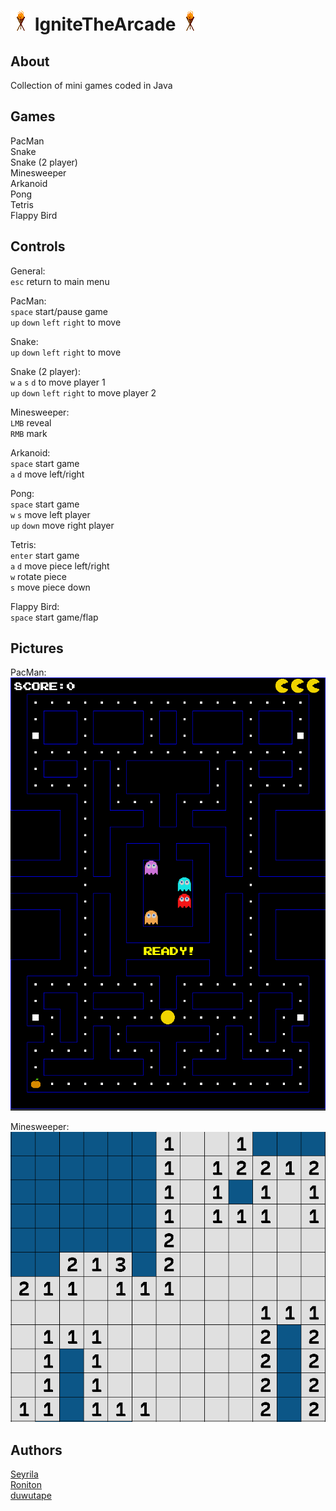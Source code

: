 # ![](https://github.com/Roniton-HS/IgniteTheArcade/blob/main/res/icon.png) IgniteTheArcade ![](https://github.com/Roniton-HS/IgniteTheArcade/blob/main/res/icon.png)

## About
Collection of mini games coded in Java

## Games
PacMan  
Snake  
Snake (2 player)  
Minesweeper  
Arkanoid  
Pong  
Tetris  
Flappy Bird  
  
## Controls
General:  
`esc` return to main menu    
  
PacMan:  
`space` start/pause game  
`up` `down` `left` `right` to move  
  
Snake:  
`up` `down` `left` `right` to move  

Snake (2 player):  
`w` `a` `s` `d` to move player 1  
`up` `down` `left` `right` to move player 2  
  
Minesweeper:  
`LMB` reveal  
`RMB` mark

Arkanoid:  
`space` start game  
`a` `d` move left/right  

Pong:  
`space` start game  
`w` `s` move left player  
`up` `down` move right player  

Tetris:  
`enter` start game  
`a` `d` move piece left/right  
`w` rotate piece  
`s` move piece down  

Flappy Bird:  
`space` start game/flap  

## Pictures
PacMan:  
![](https://github.com/Roniton-HS/IgniteTheArcade/blob/main/res/gitHub/pacman.PNG)  
  
Minesweeper:  
![](https://github.com/Roniton-HS/IgniteTheArcade/blob/main/res/gitHub/minesweeper.PNG)

## Authors
[Seyrila](https://github.com/Seyrila)  
[Roniton](https://github.com/Roniton-HS)  
[duwutape](https://github.com/duwutape)
